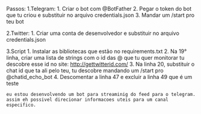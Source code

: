 Passos:
1.Telegram:
    1. Criar o bot com @BotFather
    2. Pegar o token do bot que tu criou e substituir no arquivo credentials.json
    3. Mandar um /start pro teu bot

2.Twitter:
    1. Criar uma conta de desenvolvedor e substituir no arquivo credentials.json
    
3.Script
    1. Instalar as bibliotecas que estão no requirements.txt
    2. Na 19° linha, criar uma lista de strings com o id das @ que tu quer monitorar
    tu descobre esse id no site: http://gettwitterid.com/
    3. Na linha 20, substituir o chat id que ta ali pelo teu, tu descobre mandando um
    /start pro @chatid_echo_bot
    4. Descomentar a linha 47 e excluir a linha 49 que é um teste
    
    
    
    
    
    eu estou desenvolvendo um bot para streaminig do feed para o telegram. assim eh possivel direcionar informacoes uteis para um canal especifico. 
